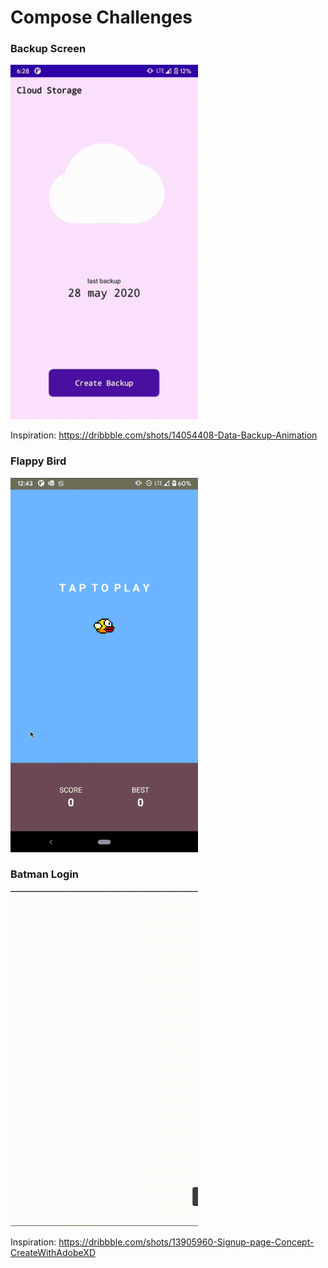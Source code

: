 # Compose Challenges


### Backup Screen

<img src="assets/backup-animation.gif" width=300px/>

Inspiration: https://dribbble.com/shots/14054408-Data-Backup-Animation

### Flappy Bird

<img src="assets/flappy-animation.gif" width=300px/>

### Batman Login

<img src="assets/batman-animation.gif" width=300px/>

Inspiration: https://dribbble.com/shots/13905960-Signup-page-Concept-CreateWithAdobeXD
